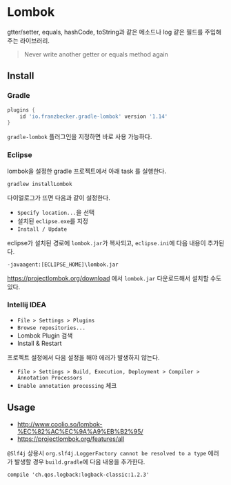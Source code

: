 # Lombok

gtter/setter, equals, hashCode, toString과 같은 메소드나 log 같은 필드를 주입해주는 라이브러리.

> Never write another getter or equals method again

## Install

### Gradle

```gradle
plugins {
    id 'io.franzbecker.gradle-lombok' version '1.14'
}
```

`gradle-lombok` 플러그인을 지정하면 바로 사용 가능하다.

### Eclipse

lombok을 설정한 gradle 프로젝트에서 아래 task 를 실행한다.

    gradlew installLombok

다이얼로그가 뜨면 다음과 같이 설정한다.

- `Specify location...`을 선택
- 설치된 `eclipse.exe`를 지정
- `Install / Update`

eclipse가 설치된 경로에 `lombok.jar`가 복사되고, `eclipse.ini`에 다음 내용이 추가된다.

    -javaagent:[ECLIPSE_HOME]\lombok.jar

<https://projectlombok.org/download> 에서 `lombok.jar` 다운로드해서 설치할 수도 있다.

### Intellij IDEA

- `File > Settings > Plugins`
- `Browse repositories...`
- Lombok Plugin 검색
- Install & Restart

프로젝트 설정에서 다음 설정을 해야 에러가 발생하지 않는다.

- `File > Settings > Build, Execution, Deployment > Compiler > Annotation Processors`
- `Enable annotation processing` 체크

## Usage

- <http://www.coolio.so/lombok-%EC%82%AC%EC%9A%A9%EB%B2%95/>
- <https://projectlombok.org/features/all>

`@Slf4j` 상용시 `org.slf4j.LoggerFactory cannot be resolved to a type` 에러가 발생할 경우 `build.gradle`에 다음 내용을 추가한다.

    compile 'ch.qos.logback:logback-classic:1.2.3'

